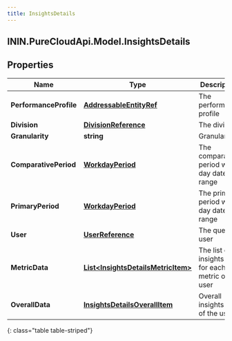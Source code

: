 ```yaml
---
title: InsightsDetails
---
```

## ININ.PureCloudApi.Model.InsightsDetails

## Properties

|Name | Type | Description | Notes|
|------------ | ------------- | ------------- | -------------|
| **PerformanceProfile** | [**AddressableEntityRef**](AddressableEntityRef.html) | The performance profile | [optional] |
| **Division** | [**DivisionReference**](DivisionReference.html) | The division | [optional] |
| **Granularity** | **string** | Granularity | [optional] |
| **ComparativePeriod** | [**WorkdayPeriod**](WorkdayPeriod.html) | The comparative period work day date range | [optional] |
| **PrimaryPeriod** | [**WorkdayPeriod**](WorkdayPeriod.html) | The primary period work day date range | [optional] |
| **User** | [**UserReference**](UserReference.html) | The query user | [optional] |
| **MetricData** | [**List&lt;InsightsDetailsMetricItem&gt;**](InsightsDetailsMetricItem.html) | The list of insights data for each metric of the user | [optional] |
| **OverallData** | [**InsightsDetailsOverallItem**](InsightsDetailsOverallItem.html) | Overall insights data of the user | [optional] |
{: class="table table-striped"}


